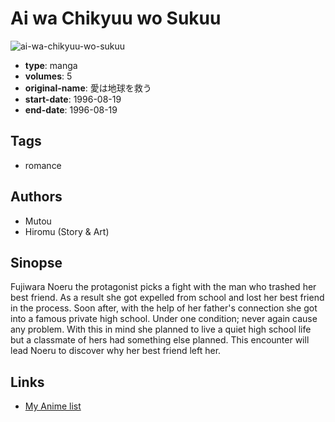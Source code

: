 # Ai wa Chikyuu wo Sukuu

![ai-wa-chikyuu-wo-sukuu](https://cdn.myanimelist.net/images/manga/2/175798.jpg)

-   **type**: manga
-   **volumes**: 5
-   **original-name**: 愛は地球を救う
-   **start-date**: 1996-08-19
-   **end-date**: 1996-08-19

## Tags

-   romance

## Authors

-   Mutou
-   Hiromu (Story & Art)

## Sinopse

Fujiwara Noeru the protagonist picks a fight with the man who trashed her best friend. As a result she got expelled from school and lost her best friend in the process. Soon after, with the help of her father's connection she got into a famous private high school. Under one condition; never again cause any problem. With this in mind she planned to live a quiet high school life but a classmate of hers had something else planned. This encounter will lead Noeru to discover why her best friend left her.

## Links

-   [My Anime list](https://myanimelist.net/manga/21182/Ai_wa_Chikyuu_wo_Sukuu)
